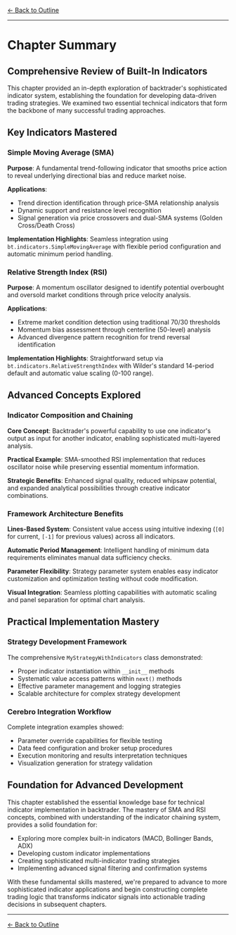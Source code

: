 [← Back to Outline](../outline.md)

---

# Chapter Summary

## Comprehensive Review of Built-In Indicators

This chapter provided an in-depth exploration of backtrader's sophisticated indicator system, establishing the foundation for developing data-driven trading strategies. We examined two essential technical indicators that form the backbone of many successful trading approaches.

## Key Indicators Mastered

### Simple Moving Average (SMA)
**Purpose**: A fundamental trend-following indicator that smooths price action to reveal underlying directional bias and reduce market noise.

**Applications**:
- Trend direction identification through price-SMA relationship analysis
- Dynamic support and resistance level recognition
- Signal generation via price crossovers and dual-SMA systems (Golden Cross/Death Cross)

**Implementation Highlights**: Seamless integration using `bt.indicators.SimpleMovingAverage` with flexible period configuration and automatic minimum period handling.

### Relative Strength Index (RSI)  
**Purpose**: A momentum oscillator designed to identify potential overbought and oversold market conditions through price velocity analysis.

**Applications**:
- Extreme market condition detection using traditional 70/30 thresholds
- Momentum bias assessment through centerline (50-level) analysis  
- Advanced divergence pattern recognition for trend reversal identification

**Implementation Highlights**: Straightforward setup via `bt.indicators.RelativeStrengthIndex` with Wilder's standard 14-period default and automatic value scaling (0-100 range).

## Advanced Concepts Explored

### Indicator Composition and Chaining
**Core Concept**: Backtrader's powerful capability to use one indicator's output as input for another indicator, enabling sophisticated multi-layered analysis.

**Practical Example**: SMA-smoothed RSI implementation that reduces oscillator noise while preserving essential momentum information.

**Strategic Benefits**: Enhanced signal quality, reduced whipsaw potential, and expanded analytical possibilities through creative indicator combinations.

### Framework Architecture Benefits

**Lines-Based System**: Consistent value access using intuitive indexing (`[0]` for current, `[-1]` for previous values) across all indicators.

**Automatic Period Management**: Intelligent handling of minimum data requirements eliminates manual data sufficiency checks.

**Parameter Flexibility**: Strategy parameter system enables easy indicator customization and optimization testing without code modification.

**Visual Integration**: Seamless plotting capabilities with automatic scaling and panel separation for optimal chart analysis.

## Practical Implementation Mastery

### Strategy Development Framework
The comprehensive `MyStrategyWithIndicators` class demonstrated:
- Proper indicator instantiation within `__init__` methods
- Systematic value access patterns within `next()` methods  
- Effective parameter management and logging strategies
- Scalable architecture for complex strategy development

### Cerebro Integration Workflow
Complete integration examples showed:
- Parameter override capabilities for flexible testing
- Data feed configuration and broker setup procedures
- Execution monitoring and results interpretation techniques
- Visualization generation for strategy validation

## Foundation for Advanced Development

This chapter established the essential knowledge base for technical indicator implementation in backtrader. The mastery of SMA and RSI concepts, combined with understanding of the indicator chaining system, provides a solid foundation for:

- Exploring more complex built-in indicators (MACD, Bollinger Bands, ADX)
- Developing custom indicator implementations
- Creating sophisticated multi-indicator trading strategies
- Implementing advanced signal filtering and confirmation systems

With these fundamental skills mastered, we're prepared to advance to more sophisticated indicator applications and begin constructing complete trading logic that transforms indicator signals into actionable trading decisions in subsequent chapters.


---

[← Back to Outline](../outline.md)